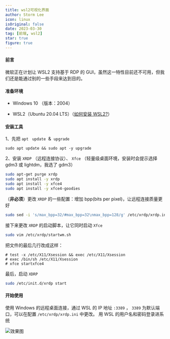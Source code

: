 ```yaml
---
title: wsl2可视化界面
author: Storm Lee
icon: linux
isOriginal: false
date: 2023-03-30
tag: [前端, wsl2]
star: true
figure: true
---
```


#### 前言

微软正在计划让 WSL2 支持基于 RDP 的 GUI，虽然这一特性目前还不可用，但我们还是能通过别的一些手段来达到目的。

#### 准备环境

* Windows 10 （版本：2004）

* WSL2（Ubuntu 20.04 LTS）（[如何安装 WSL2?](https://docs.microsoft.com/zh-cn/windows/wsl)）

#### 安装工具

1、先把 `apt`   `update`  &  `upgrade`

 `sudo apt update && sudo apt -y upgrade`

2、安装 `XRDP` （远程连接协议）、 `Xfce` （轻量级桌面环境，安装时会提示选择 gdm3 或 lightdm，我选了 gdm3）

```bash
sudo apt-get purge xrdp
sudo apt install -y xrdp
sudo apt install -y xfce4
sudo apt install -y xfce4-goodies
```

（**非必须**）更改 `XRDP` 的一些配置：增加 bpp(bits per pixel)，让远程连接质量更好

```bash
sudo sed -i 's/max_bpp=32/#max_bpp=32\nmax_bpp=128/g' /etc/xrdp/xrdp.ini sudo sed -i 's/xserverbpp=24/#xserverbpp=24\nxserverbpp=128/g' /etc/xrdp/xrdp.ini echo xfce4-session > ~/.xsession
```

接下来更改 `XRDP` 的启动脚本，让它同时启动 `Xfce`

```bash
sudo vim /etc/xrdp/startwm.sh
```

把文件的最后几行改成这样：

```vim
# test -x /etc/X11/Xsession && exec /etc/X11/Xsession
# exec /bin/sh /etc/X11/Xsession
# xfce startxfce4
```

最后，启动 `XDRP`

```bash
sudo /etc/init.d/xrdp start
```

#### 开始使用

使用 Windows 的远程桌面连接，通过 WSL 的 IP 地址 `:3389` ， `3389` 为默认端口，可以在配置 `/etc/xrdp/xrdp.ini` 中更改。
用 WSL 的用户名和密码登录进系统

![效果图](/assets/images/wsl2/wsl2-desktop.png)
